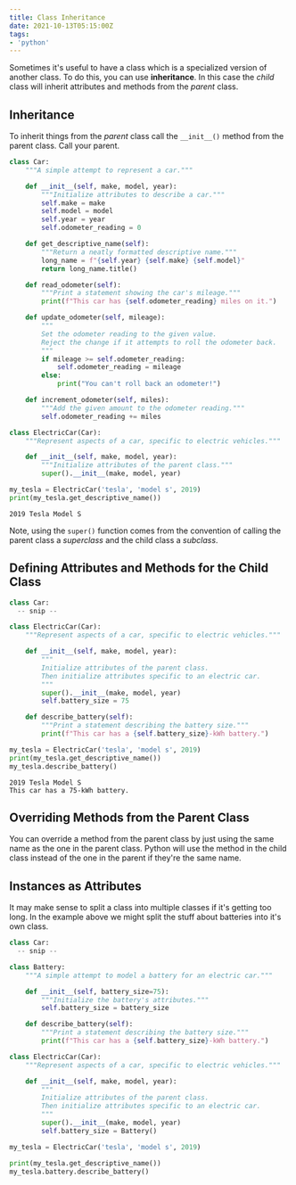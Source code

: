 ```yaml
---
title: Class Inheritance
date: 2021-10-13T05:15:00Z
tags:
- 'python'
---
```


Sometimes it's useful to have a class which is a specialized version of another
class. To do this, you can use **inheritance**. In this case the _child_ class
will inherit attributes and methods from the _parent_ class.

## Inheritance

To inherit things from the _parent_ class call the `__init__()` method from the
parent class. Call your parent.

```python
class Car:
    """A simple attempt to represent a car."""

    def __init__(self, make, model, year):
        """Initialize attributes to describe a car."""
        self.make = make
        self.model = model
        self.year = year
        self.odometer_reading = 0

    def get_descriptive_name(self):
        """Return a neatly formatted descriptive name."""
        long_name = f"{self.year} {self.make} {self.model}"
        return long_name.title()

    def read_odometer(self):
        """Print a statement showing the car's mileage."""
        print(f"This car has {self.odometer_reading} miles on it.")

    def update_odometer(self, mileage):
        """
        Set the odometer reading to the given value.
        Reject the change if it attempts to roll the odometer back.
        """
        if mileage >= self.odometer_reading:
            self.odometer_reading = mileage
        else:
            print("You can't roll back an odometer!")

    def increment_odometer(self, miles):
        """Add the given amount to the odometer reading."""
        self.odometer_reading += miles

class ElectricCar(Car):
    """Represent aspects of a car, specific to electric vehicles."""

    def __init__(self, make, model, year):
        """Initialize attributes of the parent class."""
        super().__init__(make, model, year)

my_tesla = ElectricCar('tesla', 'model s', 2019)
print(my_tesla.get_descriptive_name())
```

```
2019 Tesla Model S
```

Note, using the `super()` function comes from the convention of calling the
parent class a _superclass_ and the child class a _subclass_.

## Defining Attributes and Methods for the Child Class

```python
class Car:
  -- snip --

class ElectricCar(Car):
    """Represent aspects of a car, specific to electric vehicles."""

    def __init__(self, make, model, year):
        """
        Initialize attributes of the parent class.
        Then initialize attributes specific to an electric car.
        """
        super().__init__(make, model, year)
        self.battery_size = 75

    def describe_battery(self):
        """Print a statement describing the battery size."""
        print(f"This car has a {self.battery_size}-kWh battery.")

my_tesla = ElectricCar('tesla', 'model s', 2019)
print(my_tesla.get_descriptive_name())
my_tesla.describe_battery()
```

```
2019 Tesla Model S
This car has a 75-kWh battery.
```

## Overriding Methods from the Parent Class

You can override a method from the parent class by just using the same name as
the one in the parent class. Python will use the method in the child class
instead of the one in the parent if they're the same name.

## Instances as Attributes

It may make sense to split a class into multiple classes if it's getting too
long. In the example above we might split the stuff about batteries into it's
own class.

```python
class Car:
  -- snip --

class Battery:
    """A simple attempt to model a battery for an electric car."""

    def __init__(self, battery_size=75):
        """Initialize the battery's attributes."""
        self.battery_size = battery_size

    def describe_battery(self):
        """Print a statement describing the battery size."""
        print(f"This car has a {self.battery_size}-kWh battery.")

class ElectricCar(Car):
    """Represent aspects of a car, specific to electric vehicles."""

    def __init__(self, make, model, year):
        """
        Initialize attributes of the parent class.
        Then initialize attributes specific to an electric car.
        """
        super().__init__(make, model, year)
        self.battery_size = Battery()

my_tesla = ElectricCar('tesla', 'model s', 2019)

print(my_tesla.get_descriptive_name())
my_tesla.battery.describe_battery()
```
